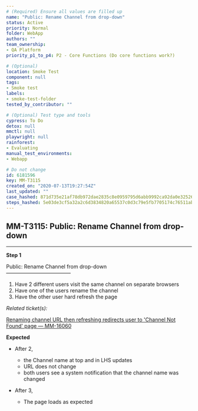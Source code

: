 ```yaml
---
# (Required) Ensure all values are filled up
name: "Public: Rename Channel from drop-down"
status: Active
priority: Normal
folder: WebApp
authors: ""
team_ownership: 
- QA Platform
priority_p1_to_p4: P2 - Core Functions (Do core functions work?)

# (Optional)
location: Smoke Test
component: null
tags:
- Smoke test
labels: 
- smoke-test-folder
tested_by_contributor: ""

# (Optional) Test type and tools
cypress: To Do
detox: null
mmctl: null
playwright: null
rainforest: 
- Evaluating
manual_test_environments:
- Webapp

# Do not change
id: 6181596
key: MM-T3115
created_on: "2020-07-13T19:27:54Z"
last_updated: ""
case_hashed: 871d735e21af78db972dae2835c8e0959795d6abb9992ca92da0e32526005e4eacf92cde02b8ddabdafaad7eeccba3e7
steps_hashed: 5e03de3cf5a32a2c6d3834820a65537c0d3c79e5fb7705174c76511ab04680261a1193ddfe48b4ceb13ddf5290855581
---
```


<!-- (Auto-generated) Based on frontmatter's "key" and "name" -->

## MM-T3115: Public: Rename Channel from drop-down

---

**Step 1**

Public: Rename Channel from drop-down\
–––––––––––––––––––––––––

1. Have 2 different users visit the same channel on separate browsers
2. Have one of the users rename the channel
3. Have the other user hard refresh the page

_Related ticket(s):_

[Renaming channel URL then refreshing redirects user to 'Channel Not Found' page — MM-16060](https://mattermost.atlassian.net/browse/MM-16060)

**Expected**

- After 2,

  - the Channel name at top and in LHS updates
  - URL does not change
  - both users see a system notification that the channel name was changed

- After 3,

  - The page loads as expected
